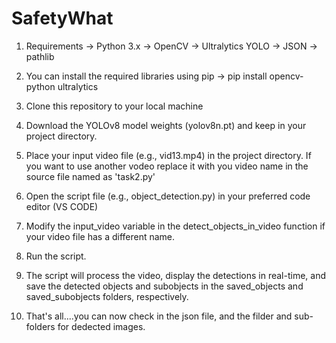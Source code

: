 # SafetyWhat

1. Requirements
 -> Python 3.x
 -> OpenCV
 -> Ultralytics YOLO
 -> JSON
 -> pathlib

2. You can install the required libraries using pip
 -> pip install opencv-python ultralytics

3. Clone this repository to your local machine
4. Download the YOLOv8 model weights (yolov8n.pt) and keep in your project directory.
5. Place your input video file (e.g., vid13.mp4) in the project directory. If you want to use another vodeo replace it with you video name in the source file named as 'task2.py'
6. Open the script file (e.g., object_detection.py) in your preferred code editor (VS CODE)
7. Modify the input_video variable in the detect_objects_in_video function if your video file has a different name.
8. Run the script.
9. The script will process the video, display the detections in real-time, and save the detected objects and subobjects in the saved_objects and saved_subobjects folders, respectively.
10. That's all....you can now check in the json file, and the filder and sub-folders for dedected images.
